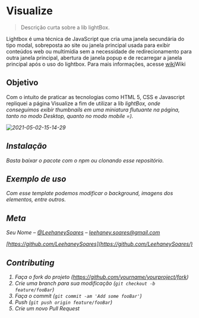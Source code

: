 # Visualize
> Descrição curta sobre a lib lightBox.

Lightbox é uma técnica de JavaScript que cria uma janela secundária do tipo modal, sobreposta ao site ou janela principal usada para exibir conteúdos web ou multimídia sem a necessidade de redirecionamento para outra janela principal, abertura de janela popup e de recarregar a janela principal após o uso do lightbox. Para mais informações, acesse <a href="https://pt.wikipedia.org/wiki/Lightbox_(script)" _blank>[wiki]Wiki</a>

## Objetivo

Com o intuito de praticar as tecnologias como HTML 5, CSS e Javascript repliquei a página Visualize a fim de utilizar a lib <i><em>lightBox<em></i>, onde conseguimos exibir thumbnails em uma miniatura flutuante na página, tanto no modo Desktop, quanto no modo mobile =).

![2021-05-02-15-14-29](https://user-images.githubusercontent.com/35075757/116823934-c6c46500-ab5d-11eb-850f-b2ea6f6af8d6.gif)
    

## Instalação

Basta baixar o pacote com o npm ou clonando esse repositório.


## Exemplo de uso

Com esse template podemos modificar o background, imagens dos elementos, entre outros.


## Meta

Seu Nome – [@LeehaneySoares](https://www.facebook.com/) – leehaney.soares@gmail.com

[https://github.com/LeehaneySoares](https://github.com/LeehaneySoares/)

## Contributing

1. Faça o _fork_ do projeto (<https://github.com/yourname/yourproject/fork>)
2. Crie uma _branch_ para sua modificação (`git checkout -b feature/fooBar`)
3. Faça o _commit_ (`git commit -am 'Add some fooBar'`)
4. _Push_ (`git push origin feature/fooBar`)
5. Crie um novo _Pull Request_

[npm-image]: https://img.shields.io/npm/v/datadog-metrics.svg?style=flat-square
[npm-url]: https://npmjs.org/package/datadog-metrics
[npm-downloads]: https://img.shields.io/npm/dm/datadog-metrics.svg?style=flat-square
[travis-image]: https://img.shields.io/travis/dbader/node-datadog-metrics/master.svg?style=flat-square
[travis-url]: https://travis-ci.org/dbader/node-datadog-metrics
[wiki]: https://github.com/seunome/seuprojeto/wiki
